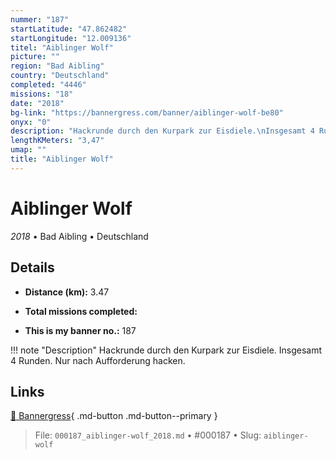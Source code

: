 ```yaml
---
nummer: "187"
startLatitude: "47.862482"
startLongitude: "12.009136"
titel: "Aiblinger Wolf"
picture: ""
region: "Bad Aibling"
country: "Deutschland"
completed: "4446"
missions: "18"
date: "2018"
bg-link: "https://bannergress.com/banner/aiblinger-wolf-be80"
onyx: "0"
description: "Hackrunde durch den Kurpark zur Eisdiele.\nInsgesamt 4 Runden. \nNur nach Aufforderung hacken."
lengthKMeters: "3,47"
umap: ""
title: "Aiblinger Wolf"
---
```

# Aiblinger Wolf

*2018* • Bad Aibling • Deutschland



## Details
- **Distance (km):** 3.47

- **Total missions completed:** 
- **This is my banner no.:** 187


!!! note "Description"
    Hackrunde durch den Kurpark zur Eisdiele.
Insgesamt 4 Runden. 
Nur nach Aufforderung hacken.



## Links
[🔗 Bannergress](https://bannergress.com/banner/aiblinger-wolf-be80){ .md-button .md-button--primary }



> File: `000187_aiblinger-wolf_2018.md` • #000187 • Slug: `aiblinger-wolf`
